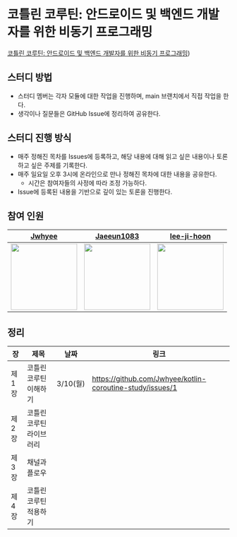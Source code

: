 # 코틀린 코루틴: 안드로이드 및 백엔드 개발자를 위한 비동기 프로그래밍

[코틀린 코루틴: 안드로이드 및 백엔드 개발자를 위한 비동기 프로그래밍](https://m.yes24.com/Goods/Detail/123034354))

## 스터디 방법

- 스터디 멤버는 각자 모듈에 대한 작업을 진행하며, main 브랜치에서 직접 작업을 한다.
- 생각이나 질문들은 GitHub Issue에 정리하여 공유한다.

## 스터디 진행 방식

- 매주 정해진 목차를 Issues에 등록하고, 해당 내용에 대해 읽고 싶은 내용이나 토론하고 싶은 주제를 기록한다.
- 매주 일요일 오후 3시에 온라인으로 만나 정해진 목차에 대한 내용을 공유한다.
  - 시간은 참여자들의 사정에 따라 조정 가능하다.
- Issue에 등록된 내용을 기반으로 깊이 있는 토론을 진행한다.

## 참여 인원

|[Jwhyee](https://github.com/Jwhyee)|[Jaeeun1083](https://github.com/Jaeeun1083)|[lee-ji-hoon](https://github.com/lee-ji-hoon)|
|---|---|---|
|<img src="https://avatars.githubusercontent.com/u/82663161?v=4" width= 150px/>|<img src="https://avatars.githubusercontent.com/u/78838791?v=4" width = 150px/>|<img src="https://avatars.githubusercontent.com/u/53300830?v=4" width= 150px />|
## 정리

| 장   | 제목                                  | 날짜 | 링크 |
| ---- | ------------------------------------- | ---- | ---- |
| 제1장 | 코틀린 코루틴 이해하기                                  | 3/10(월)      | https://github.com/Jwhyee/kotlin-coroutine-study/issues/1      |
| 제2장 | 코틀린 코루틴 라이브러리          | |     |
| 제3장 | 채널과 플로우                              |      |      |
| 제4장 | 코틀린 코루틴 적용하기                            |      |      |
